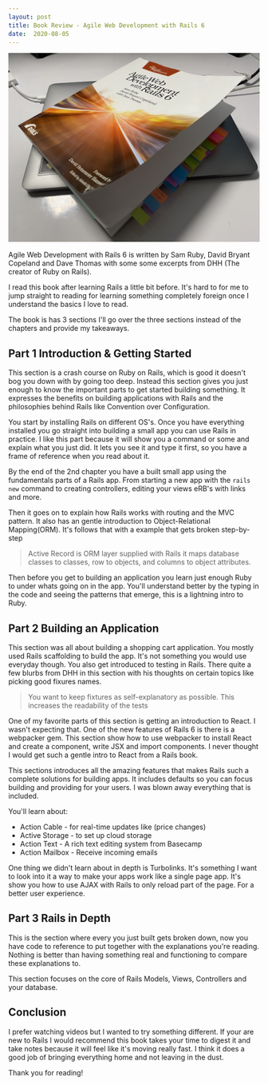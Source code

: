 ```yaml
---
layout: post
title: Book Review - Agile Web Development with Rails 6
date:  2020-08-05
---
```


![](/assets/img/book.jpg)

Agile Web Development with Rails 6 is written by Sam Ruby, David Bryant Copeland and Dave Thomas with some some excerpts from DHH (The creator of Ruby on Rails).

I read this book after learning Rails a little bit before. It's hard to for me to jump straight to reading for learning something completely foreign once I understand the basics I love to read.

The book is has 3 sections I'll go over the three sections instead of the chapters and provide my takeaways.

## Part 1 Introduction & Getting Started

This section is a crash course on Ruby on Rails,  which is good it doesn't bog you down with by going too deep. Instead this section gives you just enough to know the important parts to get started building something. It expresses the benefits on building applications with Rails and the philosophies behind Rails like Convention over Configuration. 

You start by installing Rails on different OS's. Once you have everything installed you go straight into building a small app you can use Rails in practice. I like this part because it will show you a command or some and explain what you just did. It lets you see it and type it first, so you have a frame of reference when you read about it.

By the end of the 2nd chapter you have a built small app using the fundamentals parts of a Rails app. From starting a new app with the `rails new` command to creating controllers, editing your views eRB's with links and more. 

Then it goes on to explain how Rails works with routing and the MVC pattern. It also has an gentle introduction to Object-Relational Mapping(ORM). It's follows that with a example that gets broken step-by-step


> Active Record is ORM layer supplied with Rails it maps database classes to classes, row to objects, and columns to object attributes. 

Then before you get to building an application you learn just enough Ruby to under whats going on in the app. You'll understand better by the typing in the code and seeing the patterns that emerge, this is a lightning intro to Ruby.


## Part 2 Building an Application 

This section was all about building a shopping cart application. You mostly used Rails scaffolding to build the app. It's not something you would use everyday though. You also get introduced to testing in Rails. There quite a few blurbs from DHH in this section with his thoughts on certain topics like picking good fixures names. 

> You want to keep fixtures as self-explanatory as possible. This increases the readability of the tests

One of my favorite parts of this section is getting an introduction to React. I wasn't expecting that. One of the new features of Rails 6 is there is a webpacker gem. This section show how to use webpacker to install React and create a component, write JSX and import components. I never thought I would get such a gentle intro to React from a Rails book.

This sections introduces all the amazing features that makes Rails such a complete solutions for building apps. It includes defaults so you can focus building and providing for your users. I was blown away everything that is included. 

You'll learn about:

* Action Cable - for real-time updates like (price changes)
* Active Storage - to set up cloud storage 
* Action Text - A rich text editing system from Basecamp
* Action Mailbox - Receive incoming emails 

One thing we didn't learn about in depth is Turbolinks. It's something I want to look into it a way to make your apps work like a single page app. It's show you how to use AJAX with Rails to only reload part of the page. For a better user experience.

## Part 3 Rails in Depth

This is the section where every you just built gets broken down, now you have code to reference to put together with the explanations you're reading. Nothing is better than having something real and functioning to compare these explanations to. 

This section focuses on the core of Rails Models, Views, Controllers and your database.

## Conclusion 

I prefer watching videos but I wanted to try something different. If your are new to Rails I would recommend this book takes your time to digest it and take notes because it will feel like it's moving really fast. I think it does a good job of bringing everything home and not leaving in the dust.

Thank you for reading! 

